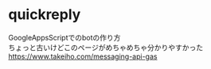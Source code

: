 # quickreply

GoogleAppsScriptでのbotの作り方  
ちょっと古いけどこのページがめちゃめちゃ分かりやすかった  
https://www.takeiho.com/messaging-api-gas
